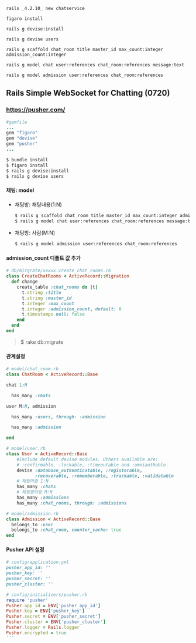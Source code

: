 `rails _4.2.10_ new chatservice`

`figaro install`

`rails g devise:install`

`rails g devise users`

`rails g scaffold chat_room title master_id max_count:integer admission_count:integer`

`rails g model chat user:references chat_room:references message:text`

`rails g model admission user:references chat_room:references`




## Rails Simple WebSocket for Chatting (0720)

### https://pusher.com/



```ruby
#gemfile
...
gem "figaro"
gem "devise"
gem "pusher"
...
```

```bash
$ bundle install
$ figaro install
$ rails g devise:install
$ rails g devise users
```



#### 채팅: model

- 채팅방: 채팅내용(1:N)

  ```bash
  $ rails g scaffold chat_room title master_id max_count:integer admission_count:integer
  $ rails g model chat user:references chat_room:references message:text
  ```

- 채팅방: 사람(M:N)

  ```bash
  $ rails g model admission user:references chat_room:references
  ```



#### admission_count 디폴트 값 추가

```ruby
# db/mirgrate/xxxxx.create_chat_rooms.rb
class CreateChatRooms < ActiveRecord::Migration
  def change
    create_table :chat_rooms do |t|
      t.string :title
      t.string :master_id
      t.integer :max_count
      t.integer :admission_count, default: 0
      t.timestamps null: false
    end
  end
end
```

> $ rake db:migrate



#### 관계설정

```ruby
# model/chat_room.rb
class ChatRoom < ActiveRecord::Base

chat 1:N

  has_many :chats

user M:N, admission

  has_many :users, through: :admission

  has_many :admission

end

```



```ruby
# model/user.rb
class User < ActiveRecord::Base
    #Include default devise modules. Others available are:
	# :confirmable, :lockable, :timeoutable and :omniauthable
    devise :database_authenticatable, :registerable,
           :recoverable, :rememberable, :trackable, :validatable
    # 채팅이랑 1:N
 	has_many :chats
  	# 채팅방이랑 M:N
  	has_many :admissions
  	has_many :chat_rooms, through: :admissions


```

```ruby
# model/admission.rb
class Admission < ActiveRecord::Base
  belongs_to :user
  belongs_to :chat_room, counter_cache: true
end
```



#### Pusher API 설정

```ruby
# config/application.yml
pusher_app_id: ''
pusher_key: ''
pusher_secret: ''
pusher_cluster: ''
```



```ruby
# config/initializers/pusher.rb
require 'pusher'
Pusher.app_id = ENV['pusher_app_id']
Pusher.key = ENV['pusher_key']
Pusher.secret = ENV['pusher_secret']
Pusher.cluster = ENV['pusher_cluster']
Pusher.logger = Rails.logger
Pusher.encrypted = true
​```
```

